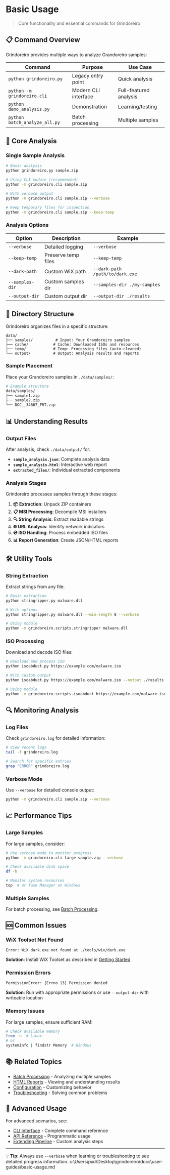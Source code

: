 # Basic Usage

> Core functionality and essential commands for Grindoreiro

## 📋 Command Overview

Grindoreiro provides multiple ways to analyze Grandoreiro samples:

| Command | Purpose | Use Case |
|---------|---------|----------|
| `python grindoreiro.py` | Legacy entry point | Quick analysis |
| `python -m grindoreiro.cli` | Modern CLI interface | Full-featured analysis |
| `python demo_analysis.py` | Demonstration | Learning/testing |
| `python batch_analyze_all.py` | Batch processing | Multiple samples |

## 🔧 Core Analysis

### Single Sample Analysis

```bash
# Basic analysis
python grindoreiro.py sample.zip

# Using CLI module (recommended)
python -m grindoreiro.cli sample.zip

# With verbose output
python -m grindoreiro.cli sample.zip --verbose

# Keep temporary files for inspection
python -m grindoreiro.cli sample.zip --keep-temp
```

### Analysis Options

| Option | Description | Example |
|--------|-------------|---------|
| `--verbose` | Detailed logging | `--verbose` |
| `--keep-temp` | Preserve temp files | `--keep-temp` |
| `--dark-path` | Custom WiX path | `--dark-path /path/to/dark.exe` |
| `--samples-dir` | Custom samples dir | `--samples-dir ./my-samples` |
| `--output-dir` | Custom output dir | `--output-dir ./results` |

## 📁 Directory Structure

Grindoreiro organizes files in a specific structure:

```
data/
├── samples/          # Input: Your Grandoreiro samples
├── cache/           # Cache: Downloaded ISOs and resources
├── temp/            # Temp: Processing files (auto-cleaned)
└── output/          # Output: Analysis results and reports
```

### Sample Placement

Place your Grandoreiro samples in `./data/samples/`:

```bash
# Example structure
data/samples/
├── sample1.zip
├── sample2.zip
└── DOC__34867_FRT.zip
```

## 📊 Understanding Results

### Output Files

After analysis, check `./data/output/` for:

- **`sample_analysis.json`**: Complete analysis data
- **`sample_analysis.html`**: Interactive web report
- **`extracted_files/`**: Individual extracted components

### Analysis Stages

Grindoreiro processes samples through these stages:

1. **📦 Extraction**: Unpack ZIP containers
2. **📋 MSI Processing**: Decompile MSI installers
3. **🔍 String Analysis**: Extract readable strings
4. **🌐 URL Analysis**: Identify network indicators
5. **💿 ISO Handling**: Process embedded ISO files
6. **📊 Report Generation**: Create JSON/HTML reports

## 🛠️ Utility Tools

### String Extraction

Extract strings from any file:

```bash
# Basic extraction
python stringripper.py malware.dll

# With options
python stringripper.py malware.dll --min-length 8 --verbose

# Using module
python -m grindoreiro.scripts.stringripper malware.dll
```

### ISO Processing

Download and decode ISO files:

```bash
# Download and process ISO
python isoabduct.py https://example.com/malware.iso

# With custom output
python isoabduct.py https://example.com/malware.iso --output ./results

# Using module
python -m grindoreiro.scripts.isoabduct https://example.com/malware.iso
```

## 🔍 Monitoring Analysis

### Log Files

Check `grindoreiro.log` for detailed information:

```bash
# View recent logs
tail -f grindoreiro.log

# Search for specific entries
grep "ERROR" grindoreiro.log
```

### Verbose Mode

Use `--verbose` for detailed console output:

```bash
python -m grindoreiro.cli sample.zip --verbose
```

## 📈 Performance Tips

### Large Samples

For large samples, consider:

```bash
# Use verbose mode to monitor progress
python -m grindoreiro.cli large-sample.zip --verbose

# Check available disk space
df -h

# Monitor system resources
top  # or Task Manager on Windows
```

### Multiple Samples

For batch processing, see [Batch Processing](batch-processing.md).

## 🆘 Common Issues

### WiX Toolset Not Found

```
Error: WiX dark.exe not found at ./tools/wix/dark.exe
```

**Solution**: Install WiX Toolset as described in [Getting Started](getting-started.md)

### Permission Errors

```
PermissionError: [Errno 13] Permission denied
```

**Solution**: Run with appropriate permissions or use `--output-dir` with writeable location

### Memory Issues

For large samples, ensure sufficient RAM:

```bash
# Check available memory
free -h  # Linux
# or
systeminfo | findstr Memory  # Windows
```

## 📚 Related Topics

- [Batch Processing](batch-processing.md) - Analyzing multiple samples
- [HTML Reports](html-reports.md) - Viewing and understanding results
- [Configuration](configuration.md) - Customizing behavior
- [Troubleshooting](troubleshooting.md) - Solving common problems

## 🔧 Advanced Usage

For advanced scenarios, see:

- [CLI Interface](../tools/cli-interface.md) - Complete command reference
- [API Reference](../api-reference/core.md) - Programmatic usage
- [Extending Pipeline](../developer-guides/extending-pipeline.md) - Custom analysis steps

---

💡 **Tip**: Always use `--verbose` when learning or troubleshooting to see detailed progress information.</content>
<parameter name="filePath">c:\Users\pxd\Desktop\grindoreiro\docs\user-guides\basic-usage.md
